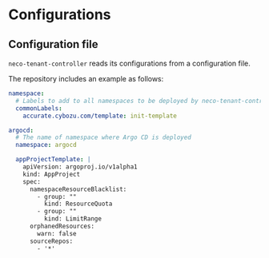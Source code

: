 # Configurations

## Configuration file

`neco-tenant-controller` reads its configurations from a configuration file.

The repository includes an example as follows:

```yaml
namespace:
  # Labels to add to all namespaces to be deployed by neco-tenant-controller
  commonLabels:
    accurate.cybozu.com/template: init-template

argocd:
  # The name of namespace where Argo CD is deployed
  namespace: argocd

  appProjectTemplate: |
    apiVersion: argoproj.io/v1alpha1
    kind: AppProject
    spec:
      namespaceResourceBlacklist:
        - group: ""
          kind: ResourceQuota
        - group: ""
          kind: LimitRange
      orphanedResources:
        warn: false
      sourceRepos:
        - '*'
```

